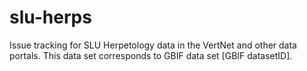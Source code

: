 # slu-herps
Issue tracking for SLU Herpetology data in the VertNet and other data portals. This data set corresponds to GBIF data set [GBIF datasetID].
